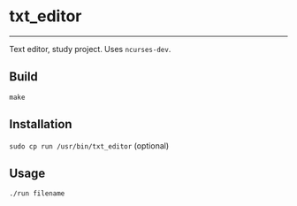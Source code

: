 # txt_editor
------------------
Text editor, study project. Uses ```ncurses-dev```.

## Build

```
make
```
## Installation 

```sudo cp run /usr/bin/txt_editor``` (optional) 

## Usage

``` ./run filename ```
